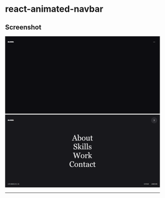 # react-animated-navbar


## Screenshot
![Screenshot](/public/1.png)
![Screenshot](/public/2.png)

---
